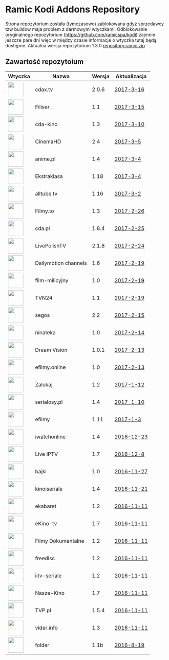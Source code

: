 # Ramic Kodi Addons Repository
Strona repozytorium została (tymczasowo) zablokowana gdyż sprzedawcy tzw buildow maja problem z darmowymi wtyczkami.
Odblokowanie oryginalnego repozytorium (https://github.com/ramicspa/kodi) zajmnie jeszcze pare dni więc w między czasie informacje o wtyczka tutaj będą dostępne.
Aktualna wersja repozytorium 1.3.0
[repository.ramic.zip](https://github.com/ramicspa/kodi2/raw/master/repository.ramic.zip)
## Zawartość repozytoium
|Wtyczka|Nazwa|Wersja|Aktualizacja|
|---|---|---|---|
|<img src="https://raw.githubusercontent.com/ramicspa/kodi2/master/zips/plugin.video.cdaonline/icon.png" width="48">|cdax.tv|2.0.6|[2017-3-16](https://raw.githubusercontent.com/ramicspa/kodi2/master/zips2/plugin.video.cdaonline/changelog-2.0.6.txt)
|<img src="https://raw.githubusercontent.com/ramicspa/kodi2/master/zips/plugin.video.filisertv/icon.png" width="48">|Filiser|1.1|[2017-3-15](https://raw.githubusercontent.com/ramicspa/kodi2/master/zips2/plugin.video.filisertv/changelog-1.1.txt)
|<img src="https://raw.githubusercontent.com/ramicspa/kodi2/master/zips/plugin.video.kino24tv/icon.png" width="48">|cda-kino|1.3|[2017-3-10](https://raw.githubusercontent.com/ramicspa/kodi2/master/zips2/plugin.video.kino24tv/changelog-1.3.txt)
|<img src="https://raw.githubusercontent.com/ramicspa/kodi2/master/zips/plugin.video.CinemaHD/icon.png" width="48">|CinemaHD|2.4|[2017-3-5](https://raw.githubusercontent.com/ramicspa/kodi2/master/zips2/plugin.video.CinemaHD/changelog-2.4.txt)
|<img src="https://raw.githubusercontent.com/ramicspa/kodi2/master/zips/plugin.video.anime.pl/icon.png" width="48">|anime.pl|1.4|[2017-3-4](https://raw.githubusercontent.com/ramicspa/kodi2/master/zips2/plugin.video.anime.pl/changelog-1.4.txt)
|<img src="https://raw.githubusercontent.com/ramicspa/kodi2/master/zips/plugin.video.ekstraklasa/icon.png" width="48">|Ekstraklasa|1.18|[2017-3-4](https://raw.githubusercontent.com/ramicspa/kodi2/master/zips2/plugin.video.ekstraklasa/changelog-1.18.txt)
|<img src="https://raw.githubusercontent.com/ramicspa/kodi2/master/zips/plugin.video.alltube.tv/icon.png" width="48">|alltube.tv|1.16|[2017-3-2](https://raw.githubusercontent.com/ramicspa/kodi2/master/zips2/plugin.video.alltube.tv/changelog-1.16.txt)
|<img src="https://raw.githubusercontent.com/ramicspa/kodi2/master/zips/plugin.video.filmyto/icon.png" width="48">|Filmy.to|1.3|[2017-2-26](https://raw.githubusercontent.com/ramicspa/kodi2/master/zips2/plugin.video.filmyto/changelog-1.3.txt)
|<img src="https://raw.githubusercontent.com/ramicspa/kodi2/master/zips/plugin.video.cdapl/icon.png" width="48">|cda.pl|1.8.4|[2017-2-25](https://raw.githubusercontent.com/ramicspa/kodi2/master/zips2/plugin.video.cdapl/changelog-1.8.4.txt)
|<img src="https://raw.githubusercontent.com/ramicspa/kodi2/master/zips/plugin.video.LivePolishTV/icon.png" width="48">|LivePolishTV|2.1.8|[2017-2-24](https://raw.githubusercontent.com/ramicspa/kodi2/master/zips2/plugin.video.LivePolishTV/changelog-2.1.8.txt)
|<img src="https://raw.githubusercontent.com/ramicspa/kodi2/master/zips/plugin.video.dmchannels/icon.png" width="48">|Dailymotion channels|1.6|[2017-2-19](https://raw.githubusercontent.com/ramicspa/kodi2/master/zips2/plugin.video.dmchannels/changelog-1.6.txt)
|<img src="https://raw.githubusercontent.com/ramicspa/kodi2/master/zips/plugin.video.filmmilicyjny/icon.png" width="48">|film-milicyjny|1.0|[2017-2-19](https://raw.githubusercontent.com/ramicspa/kodi2/master/zips2/plugin.video.filmmilicyjny/changelog-1.0.txt)
|<img src="https://raw.githubusercontent.com/ramicspa/kodi2/master/zips/plugin.video.ramictvn24/icon.png" width="48">|TVN24|1.1|[2017-2-19](https://raw.githubusercontent.com/ramicspa/kodi2/master/zips2/plugin.video.ramictvn24/changelog-1.1.txt)
|<img src="https://raw.githubusercontent.com/ramicspa/kodi2/master/zips/plugin.video.segos/icon.png" width="48">|segos|2.2|[2017-2-15](https://raw.githubusercontent.com/ramicspa/kodi2/master/zips2/plugin.video.segos/changelog-2.2.txt)
|<img src="https://raw.githubusercontent.com/ramicspa/kodi2/master/zips/plugin.video.ninateka/icon.png" width="48">|ninateka|1.0|[2017-2-14](https://raw.githubusercontent.com/ramicspa/kodi2/master/zips2/plugin.video.ninateka/changelog-1.0.txt)
|<img src="https://raw.githubusercontent.com/ramicspa/kodi2/master/zips/plugin.video.dreamvision/icon.png" width="48">|Dream Vision|1.0.1|[2017-2-13](https://raw.githubusercontent.com/ramicspa/kodi2/master/zips2/plugin.video.dreamvision/changelog-1.0.1.txt)
|<img src="https://raw.githubusercontent.com/ramicspa/kodi2/master/zips/plugin.video.efilmy.online/icon.png" width="48">|efilmy.online|1.0|[2017-2-13](https://raw.githubusercontent.com/ramicspa/kodi2/master/zips2/plugin.video.efilmy.online/changelog-1.0.txt)
|<img src="https://raw.githubusercontent.com/ramicspa/kodi2/master/zips/plugin.video.zalukajcom/icon.png" width="48">|Zalukaj|1.2|[2017-1-12](https://raw.githubusercontent.com/ramicspa/kodi2/master/zips2/plugin.video.zalukajcom/changelog-1.2.txt)
|<img src="https://raw.githubusercontent.com/ramicspa/kodi2/master/zips/plugin.video.serialosypl/icon.png" width="48">|serialosy.pl|1.4|[2017-1-10](https://raw.githubusercontent.com/ramicspa/kodi2/master/zips2/plugin.video.serialosypl/changelog-1.4.txt)
|<img src="https://raw.githubusercontent.com/ramicspa/kodi2/master/zips/plugin.video.efilmy/icon.png" width="48">|efilmy|1.11|[2017-1-3](https://raw.githubusercontent.com/ramicspa/kodi2/master/zips2/plugin.video.efilmy/changelog-1.11.txt)
|<img src="https://raw.githubusercontent.com/ramicspa/kodi2/master/zips/plugin.video.iwatchonline/icon.png" width="48">|iwatchonline|1.4|[2016-12-23](https://raw.githubusercontent.com/ramicspa/kodi2/master/zips2/plugin.video.iwatchonline/changelog-1.4.txt)
|<img src="https://raw.githubusercontent.com/ramicspa/kodi2/master/zips/plugin.video.LiveIPTV/icon.png" width="48">|Live IPTV|1.7|[2016-12-8](https://raw.githubusercontent.com/ramicspa/kodi2/master/zips2/plugin.video.LiveIPTV/changelog-1.7.txt)
|<img src="https://raw.githubusercontent.com/ramicspa/kodi2/master/zips/plugin.video.bajkionline/icon.png" width="48">|bajki|1.0|[2016-11-27](https://raw.githubusercontent.com/ramicspa/kodi2/master/zips2/plugin.video.bajkionline/changelog-1.0.txt)
|<img src="https://raw.githubusercontent.com/ramicspa/kodi2/master/zips/plugin.video.kinoiseriale/icon.png" width="48">|kinoiseriale|1.4|[2016-11-21](https://raw.githubusercontent.com/ramicspa/kodi2/master/zips2/plugin.video.kinoiseriale/changelog-1.4.txt)
|<img src="https://raw.githubusercontent.com/ramicspa/kodi2/master/zips/plugin.video.ekabaretpl/icon.png" width="48">|ekabaret|1.2|[2016-11-11](https://raw.githubusercontent.com/ramicspa/kodi2/master/zips2/plugin.video.ekabaretpl/changelog-1.2.txt)
|<img src="https://raw.githubusercontent.com/ramicspa/kodi2/master/zips/plugin.video.ekinotv/icon.png" width="48">|eKino-tv|1.7|[2016-11-11](https://raw.githubusercontent.com/ramicspa/kodi2/master/zips2/plugin.video.ekinotv/changelog-1.7.txt)
|<img src="https://raw.githubusercontent.com/ramicspa/kodi2/master/zips/plugin.video.filmydokumentalne/icon.png" width="48">|Filmy Dokumentalne|1.2|[2016-11-11](https://raw.githubusercontent.com/ramicspa/kodi2/master/zips2/plugin.video.filmydokumentalne/changelog-1.2.txt)
|<img src="https://raw.githubusercontent.com/ramicspa/kodi2/master/zips/plugin.video.freedisc.pl/icon.png" width="48">|freedisc|1.2|[2016-11-11](https://raw.githubusercontent.com/ramicspa/kodi2/master/zips2/plugin.video.freedisc.pl/changelog-1.2.txt)
|<img src="https://raw.githubusercontent.com/ramicspa/kodi2/master/zips/plugin.video.iitv/icon.png" width="48">|iitv-seriale|1.2|[2016-11-11](https://raw.githubusercontent.com/ramicspa/kodi2/master/zips2/plugin.video.iitv/changelog-1.2.txt)
|<img src="https://raw.githubusercontent.com/ramicspa/kodi2/master/zips/plugin.video.naszekino/icon.png" width="48">|Nasze-Kino|1.7|[2016-11-11](https://raw.githubusercontent.com/ramicspa/kodi2/master/zips2/plugin.video.naszekino/changelog-1.7.txt)
|<img src="https://raw.githubusercontent.com/ramicspa/kodi2/master/zips/plugin.video.TVP.pl/icon.png" width="48">|TVP.pl|1.5.4|[2016-11-11](https://raw.githubusercontent.com/ramicspa/kodi2/master/zips2/plugin.video.TVP.pl/changelog-1.5.4.txt)
|<img src="https://raw.githubusercontent.com/ramicspa/kodi2/master/zips/plugin.video.viderpl/icon.png" width="48">|vider.info|1.3|[2016-11-11](https://raw.githubusercontent.com/ramicspa/kodi2/master/zips2/plugin.video.viderpl/changelog-1.3.txt)
|<img src="https://raw.githubusercontent.com/ramicspa/kodi2/master/zips/plugin.video.folderramic/icon.png" width="48">|folder|1.1b|[2016-8-19](https://raw.githubusercontent.com/ramicspa/kodi2/master/zips2/plugin.video.folderramic/changelog-1.1b.txt)